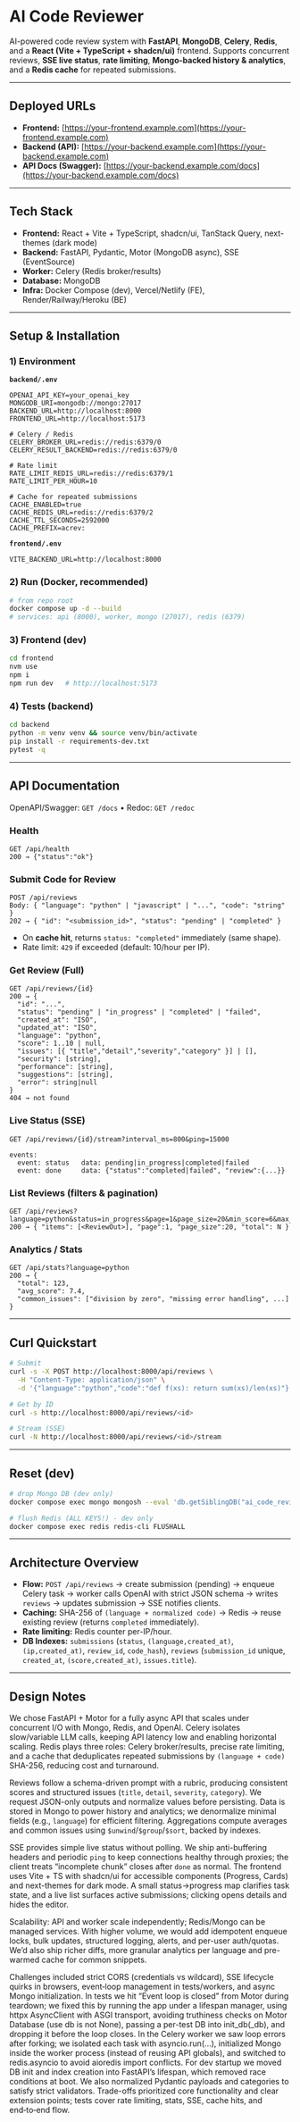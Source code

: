# AI Code Reviewer

AI-powered code review system with **FastAPI**, **MongoDB**, **Celery**, **Redis**, and a **React (Vite + TypeScript + shadcn/ui)** frontend.
Supports concurrent reviews, **SSE live status**, **rate limiting**, **Mongo-backed history & analytics**, and a **Redis cache** for repeated submissions.

---

## Deployed URLs

* **Frontend:** [https://your-frontend.example.com](https://your-frontend.example.com)
* **Backend (API):** [https://your-backend.example.com](https://your-backend.example.com)
* **API Docs (Swagger):** [https://your-backend.example.com/docs](https://your-backend.example.com/docs)

---

## Tech Stack

* **Frontend:** React + Vite + TypeScript, shadcn/ui, TanStack Query, next-themes (dark mode)
* **Backend:** FastAPI, Pydantic, Motor (MongoDB async), SSE (EventSource)
* **Worker:** Celery (Redis broker/results)
* **Database:** MongoDB
* **Infra:** Docker Compose (dev), Vercel/Netlify (FE), Render/Railway/Heroku (BE)

---

## Setup & Installation

### 1) Environment

**`backend/.env`**

```dotenv
OPENAI_API_KEY=your_openai_key
MONGODB_URI=mongodb://mongo:27017
BACKEND_URL=http://localhost:8000
FRONTEND_URL=http://localhost:5173

# Celery / Redis
CELERY_BROKER_URL=redis://redis:6379/0
CELERY_RESULT_BACKEND=redis://redis:6379/0

# Rate limit
RATE_LIMIT_REDIS_URL=redis://redis:6379/1
RATE_LIMIT_PER_HOUR=10

# Cache for repeated submissions
CACHE_ENABLED=true
CACHE_REDIS_URL=redis://redis:6379/2
CACHE_TTL_SECONDS=2592000
CACHE_PREFIX=acrev:
```

**`frontend/.env`**

```dotenv
VITE_BACKEND_URL=http://localhost:8000
```

### 2) Run (Docker, recommended)

```bash
# from repo root
docker compose up -d --build
# services: api (8000), worker, mongo (27017), redis (6379)
```

### 3) Frontend (dev)

```bash
cd frontend
nvm use
npm i
npm run dev   # http://localhost:5173
```

### 4) Tests (backend)

```bash
cd backend
python -m venv venv && source venv/bin/activate
pip install -r requirements-dev.txt
pytest -q
```

---

## API Documentation

OpenAPI/Swagger: `GET /docs` • Redoc: `GET /redoc`

### Health

```
GET /api/health
200 → {"status":"ok"}
```

### Submit Code for Review

```
POST /api/reviews
Body: { "language": "python" | "javascript" | "...", "code": "string" }
202 → { "id": "<submission_id>", "status": "pending" | "completed" }
```

* On **cache hit**, returns `status: "completed"` immediately (same shape).
* Rate limit: `429` if exceeded (default: 10/hour per IP).

### Get Review (Full)

```
GET /api/reviews/{id}
200 → {
  "id": "...",
  "status": "pending" | "in_progress" | "completed" | "failed",
  "created_at": "ISO",
  "updated_at": "ISO",
  "language": "python",
  "score": 1..10 | null,
  "issues": [{ "title","detail","severity","category" }] | [],
  "security": [string],
  "performance": [string],
  "suggestions": [string],
  "error": string|null
}
404 → not found
```

### Live Status (SSE)

```
GET /api/reviews/{id}/stream?interval_ms=800&ping=15000

events:
  event: status   data: pending|in_progress|completed|failed
  event: done     data: {"status":"completed|failed", "review":{...}}
```

### List Reviews (filters & pagination)

```
GET /api/reviews?language=python&status=in_progress&page=1&page_size=20&min_score=6&max_score=10
200 → { "items": [<ReviewOut>], "page":1, "page_size":20, "total": N }
```

### Analytics / Stats

```
GET /api/stats?language=python
200 → {
  "total": 123,
  "avg_score": 7.4,
  "common_issues": ["division by zero", "missing error handling", ...]
}
```

---

## Curl Quickstart

```bash
# Submit
curl -s -X POST http://localhost:8000/api/reviews \
  -H "Content-Type: application/json" \
  -d '{"language":"python","code":"def f(xs): return sum(xs)/len(xs)"}'

# Get by ID
curl -s http://localhost:8000/api/reviews/<id>

# Stream (SSE)
curl -N http://localhost:8000/api/reviews/<id>/stream
```

---

## Reset (dev)

```bash
# drop Mongo DB (dev only)
docker compose exec mongo mongosh --eval 'db.getSiblingDB("ai_code_review").dropDatabase()'

# flush Redis (ALL KEYS!) - dev only
docker compose exec redis redis-cli FLUSHALL
```

---

## Architecture Overview

* **Flow:** `POST /api/reviews` → create submission (pending) → enqueue Celery task → worker calls OpenAI with strict JSON schema → writes `reviews` → updates submission → SSE notifies clients.
* **Caching:** SHA-256 of `(language + normalized code)` → Redis → reuse existing review (returns `completed` immediately).
* **Rate limiting:** Redis counter per-IP/hour.
* **DB Indexes:** `submissions` (`status`, `(language,created_at)`, `(ip,created_at)`, `review_id`, `code_hash`), `reviews` (`submission_id` unique, `created_at`, `(score,created_at)`, `issues.title`).

---

## Design Notes

We chose FastAPI + Motor for a fully async API that scales under concurrent I/O with Mongo, Redis, and OpenAI. Celery isolates slow/variable LLM calls, keeping API latency low and enabling horizontal scaling. Redis plays three roles: Celery broker/results, precise rate limiting, and a cache that deduplicates repeated submissions by `(language + code)` SHA-256, reducing cost and turnaround.

Reviews follow a schema-driven prompt with a rubric, producing consistent scores and structured issues (`title`, `detail`, `severity`, `category`). We request JSON-only outputs and normalize values before persisting. Data is stored in Mongo to power history and analytics; we denormalize minimal fields (e.g., `language`) for efficient filtering. Aggregations compute averages and common issues using `$unwind`/`$group`/`$sort`, backed by indexes.

SSE provides simple live status without polling. We ship anti-buffering headers and periodic `ping` to keep connections healthy through proxies; the client treats “incomplete chunk” closes after `done` as normal. The frontend uses Vite + TS with shadcn/ui for accessible components (Progress, Cards) and next-themes for dark mode. A small status→progress map clarifies task state, and a live list surfaces active submissions; clicking opens details and hides the editor.

Scalability: API and worker scale independently; Redis/Mongo can be managed services. With higher volume, we would add idempotent enqueue locks, bulk updates, structured logging, alerts, and per-user auth/quotas. We’d also ship richer diffs, more granular analytics per language and pre-warmed cache for common snippets.

Challenges included strict CORS (credentials vs wildcard), SSE lifecycle quirks in browsers, event‑loop management in tests/workers, and async Mongo initialization. In tests we hit “Event loop is closed” from Motor during teardown; we fixed this by running the app under a lifespan manager, using httpx AsyncClient with ASGI transport, avoiding truthiness checks on Motor Database (use db is not None), passing a per-test DB into init_db(_db), and dropping it before the loop closes. In the Celery worker we saw loop errors after forking; we isolated each task with asyncio.run(...), initialized Mongo inside the worker process (instead of reusing API globals), and switched to redis.asyncio to avoid aioredis import conflicts. For dev startup we moved DB init and index creation into FastAPI’s lifespan, which removed race conditions at boot. We also normalized Pydantic payloads and categories to satisfy strict validators. Trade-offs prioritized core functionality and clear extension points; tests cover rate limiting, stats, SSE, cache hits, and end‑to‑end flow.
